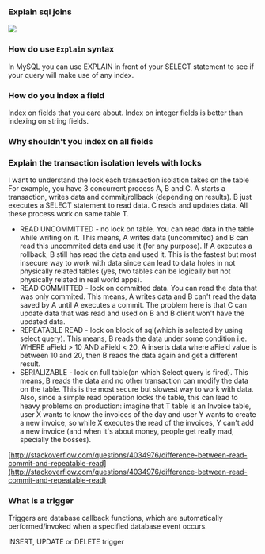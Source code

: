 ### Explain sql joins

![](https://i.stack.imgur.com/1UKp7.png)

### How do use `Explain` syntax

In MySQL you can use EXPLAIN in front of your SELECT statement to see if your query will make use of any index.

### How do you index a field

Index on fields that you care about. Index on integer fields is better than indexing on string fields.

### Why shouldn't you index on all fields

### Explain the transaction isolation levels with locks

I want to understand the lock each transaction isolation takes on the table
For example, you have 3 concurrent process A, B and C. A starts a transaction, writes data and commit/rollback (depending on results). B just executes a SELECT statement to read data. C reads and updates data. All these process work on same table T.

- READ UNCOMMITTED - no lock on table. You can read data in the table while writing on it. This means, A writes data (uncommited) and B can read this uncommited data and use it (for any purpose). If A executes a rollback, B still has read the data and used it. This is the fastest but most insecure way to work with data since can lead to data holes in not physically related tables (yes, two tables can be logically but not physically related in real world apps).
- READ COMMITTED - lock on committed data. You can read the data that was only commited. This means, A writes data and B can't read the data saved by A until A executes a commit. The problem here is that C can update data that was read and used on B and B client won't have the updated data.
- REPEATABLE READ - lock on block of sql(which is selected by using select query). This means, B reads the data under some condition i.e. WHERE aField > 10 AND aField < 20, A inserts data where aField value is between 10 and 20, then B reads the data again and get a different result.
- SERIALIZABLE - lock on full table(on which Select query is fired). This means, B reads the data and no other transaction can modify the data on the table. This is the most secure but slowest way to work with data. Also, since a simple read operation locks the table, this can lead to heavy problems on production: imagine that T table is an Invoice table, user X wants to know the invoices of the day and user Y wants to create a new invoice, so while X executes the read of the invoices, Y can't add a new invoice (and when it's about money, people get really mad, specially the bosses).

[http://stackoverflow.com/questions/4034976/difference-between-read-commit-and-repeatable-read](http://stackoverflow.com/questions/4034976/difference-between-read-commit-and-repeatable-read)

### What is a trigger

Triggers are database callback functions, which are automatically performed/invoked when a specified database event occurs.

INSERT, UPDATE or DELETE trigger
